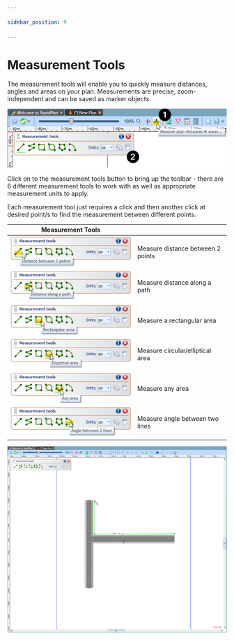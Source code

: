 ```yaml
---

sidebar_position: 9

---
```

# Measurement Tools

The measurement tools will enable you to quickly measure distances, angles and areas on your plan. Measurements are precise, zoom-independent and can be saved as marker objects.

![Measurement tools button](./assets/Measurement_tools_button.png)

Click on to the measurement tools button to bring up the toolbar - there are 6 different measurement tools to work with as well as appropriate measurement units to apply.

Each measurement tool just requires a click and then another click at desired point/s to find the measurement between different points.

|Measurement Tools                                              |                                   |
|:-------------------------------------------------------------:|-----------------------------------|
|![Two_Points](./assets/Two_Points.png)                 | Measure distance between 2 points |
|![Along_Path](./assets/Along_Path.png)                 | Measure distance along a path     |
|![Rectangular_Area](./assets/Rectangular_Area.png)           | Measure a rectangular area        |
|![Elliptical_Area](./assets/Elliptical_Area.png)            | Measure circular/elliptical area  |
|![Any_Area](./assets/Any_Area.png)                   | Measure any area                  |
|![Angle_Between_Two_Lines](./assets/Angle_Between_Two_Lines.png)    | Measure angle between two lines   |

![Distance_along_a_path_measurement](./assets/Distance_along_a_path_measurement.png)
